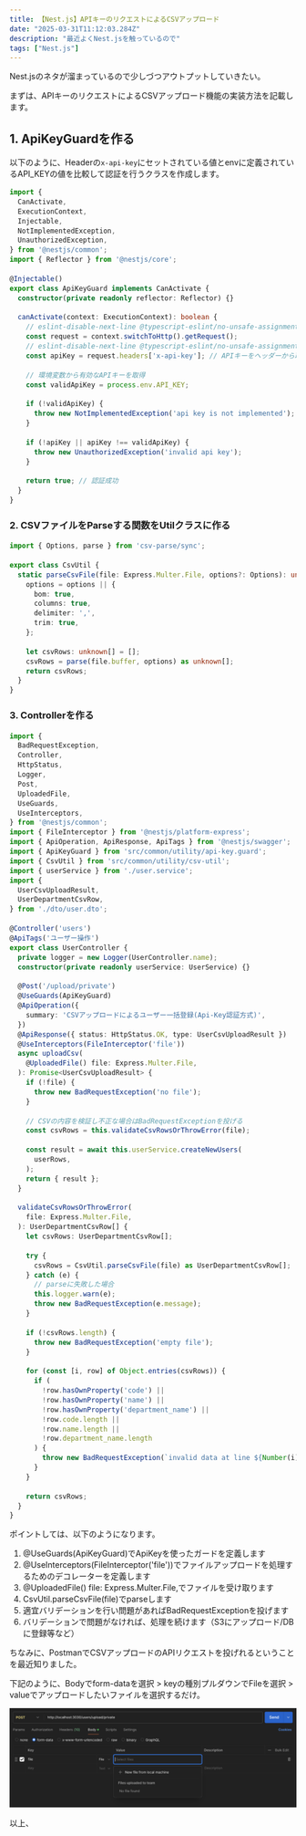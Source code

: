 ```yaml
---
title: 【Nest.js】APIキーのリクエストによるCSVアップロード
date: "2025-03-31T11:12:03.284Z"
description: "最近よくNest.jsを触っているので"
tags: ["Nest.js"]
---
```


Nest.jsのネタが溜まっているので少しづつアウトプットしていきたい。

まずは、APIキーのリクエストによるCSVアップロード機能の実装方法を記載します。

## 1. ApiKeyGuardを作る

以下のように、Headerの`x-api-key`にセットされている値とenvに定義されているAPI_KEYの値を比較して認証を行うクラスを作成します。

```ts
import {
  CanActivate,
  ExecutionContext,
  Injectable,
  NotImplementedException,
  UnauthorizedException,
} from '@nestjs/common';
import { Reflector } from '@nestjs/core';

@Injectable()
export class ApiKeyGuard implements CanActivate {
  constructor(private readonly reflector: Reflector) {}

  canActivate(context: ExecutionContext): boolean {
    // eslint-disable-next-line @typescript-eslint/no-unsafe-assignment
    const request = context.switchToHttp().getRequest();
    // eslint-disable-next-line @typescript-eslint/no-unsafe-assignment
    const apiKey = request.headers['x-api-key']; // APIキーをヘッダーから取得

    // 環境変数から有効なAPIキーを取得
    const validApiKey = process.env.API_KEY;

    if (!validApiKey) {
      throw new NotImplementedException('api key is not implemented');
    }

    if (!apiKey || apiKey !== validApiKey) {
      throw new UnauthorizedException('invalid api key');
    }

    return true; // 認証成功
  }
}
```

### 2. CSVファイルをParseする関数をUtilクラスに作る

```ts
import { Options, parse } from 'csv-parse/sync';

export class CsvUtil {
  static parseCsvFile(file: Express.Multer.File, options?: Options): unknown[] {
    options = options || {
      bom: true,
      columns: true,
      delimiter: ',',
      trim: true,
    };

    let csvRows: unknown[] = [];
    csvRows = parse(file.buffer, options) as unknown[];
    return csvRows;
  }
}
```

### 3. Controllerを作る

```ts
import {
  BadRequestException,
  Controller,
  HttpStatus,
  Logger,
  Post,
  UploadedFile,
  UseGuards,
  UseInterceptors,
} from '@nestjs/common';
import { FileInterceptor } from '@nestjs/platform-express';
import { ApiOperation, ApiResponse, ApiTags } from '@nestjs/swagger';
import { ApiKeyGuard } from 'src/common/utility/api-key.guard';
import { CsvUtil } from 'src/common/utility/csv-util';
import { userService } from './user.service';
import {
  UserCsvUploadResult,
  UserDepartmentCsvRow,
} from './dto/user.dto';

@Controller('users')
@ApiTags('ユーザー操作')
export class UserController {
  private logger = new Logger(UserController.name);
  constructor(private readonly userService: UserService) {}

  @Post('/upload/private')
  @UseGuards(ApiKeyGuard)
  @ApiOperation({
    summary: 'CSVアップロードによるユーザー一括登録(Api-Key認証方式)',
  })
  @ApiResponse({ status: HttpStatus.OK, type: UserCsvUploadResult })
  @UseInterceptors(FileInterceptor('file'))
  async uploadCsv(
    @UploadedFile() file: Express.Multer.File,
  ): Promise<UserCsvUploadResult> {
    if (!file) {
      throw new BadRequestException('no file');
    }

    // CSVの内容を検証し不正な場合はBadRequestExceptionを投げる
    const csvRows = this.validateCsvRowsOrThrowError(file);

    const result = await this.userService.createNewUsers(
      userRows,
    );
    return { result };
  }

  validateCsvRowsOrThrowError(
    file: Express.Multer.File,
  ): UserDepartmentCsvRow[] {
    let csvRows: UserDepartmentCsvRow[];

    try {
      csvRows = CsvUtil.parseCsvFile(file) as UserDepartmentCsvRow[];
    } catch (e) {
      // parseに失敗した場合
      this.logger.warn(e);
      throw new BadRequestException(e.message);
    }

    if (!csvRows.length) {
      throw new BadRequestException('empty file');
    }

    for (const [i, row] of Object.entries(csvRows)) {
      if (
        !row.hasOwnProperty('code') ||
        !row.hasOwnProperty('name') ||
        !row.hasOwnProperty('department_name') ||
        !row.code.length ||
        !row.name.length ||
        !row.department_name.length
      ) {
        throw new BadRequestException(`invalid data at line ${Number(i) + 1}`);
      }
    }

    return csvRows;
  }
}
```

ポイントしては、以下のようになります。

1. @UseGuards(ApiKeyGuard)でApiKeyを使ったガードを定義します
2. @UseInterceptors(FileInterceptor('file'))でファイルアップロードを処理するためのデコレーターを定義します
3. @UploadedFile() file: Express.Multer.File,でファイルを受け取ります
4. CsvUtil.parseCsvFile(file)でparseします
5. 適宜バリデーションを行い問題があればBadRequestExceptionを投げます
6. バリデーションで問題がなければ、処理を続けます（S3にアップロード/DBに登録等など）

ちなみに、PostmanでCSVアップロードのAPIリクエストを投げれるということを最近知りました。

下記のように、Bodyでform-dataを選択 > keyの種別プルダウンでFileを選択 > valueでアップロードしたいファイルを選択するだけ。

![img1](./img1.png)

以上、
